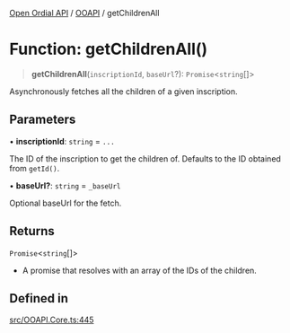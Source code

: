 [Open Ordial API](../../README.md) / [OOAPI](../README.md) / getChildrenAll

# Function: getChildrenAll()

> **getChildrenAll**(`inscriptionId`, `baseUrl`?): `Promise`\<`string`[]\>

Asynchronously fetches all the children of a given inscription.

## Parameters

• **inscriptionId**: `string` = `...`

The ID of the inscription to get the children of.
                                Defaults to the ID obtained from `getId()`.

• **baseUrl?**: `string` = `_baseUrl`

Optional baseUrl for the fetch.

## Returns

`Promise`\<`string`[]\>

- A promise that resolves with an array of the IDs of the children.

## Defined in

[src/OOAPI.Core.ts:445](https://github.com/open-ordinal/open-ordinal-api/blob/e5d3b68402ab6ae1542219b48b6d5e3ee2104984/src/OOAPI.Core.ts#L445)

